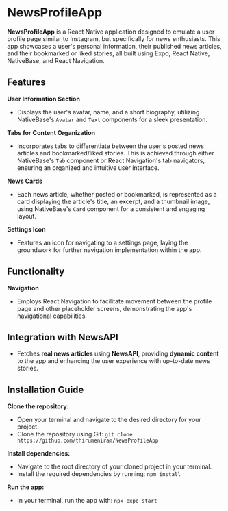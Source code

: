 # NewsProfileApp

**NewsProfileApp** is a React Native application designed to emulate a user profile page similar to Instagram, but specifically for news enthusiasts. This app showcases a user's personal information, their published news articles, and their bookmarked or liked stories, all built using Expo, React Native, NativeBase, and React Navigation.

## Features

**User Information Section**
- Displays the user's avatar, name, and a short biography, utilizing NativeBase's `Avatar` and `Text` components for a sleek presentation.

**Tabs for Content Organization**
- Incorporates tabs to differentiate between the user's posted news articles and bookmarked/liked stories. This is achieved through either NativeBase's `Tab` component or React Navigation's tab navigators, ensuring an organized and intuitive user interface.

**News Cards**
- Each news article, whether posted or bookmarked, is represented as a card displaying the article's title, an excerpt, and a thumbnail image, using NativeBase's `Card` component for a consistent and engaging layout.

**Settings Icon**
- Features an icon for navigating to a settings page, laying the groundwork for further navigation implementation within the app.

## Functionality

**Navigation**
- Employs React Navigation to facilitate movement between the profile page and other placeholder screens, demonstrating the app's navigational capabilities.

## Integration with NewsAPI

- Fetches **real news articles** using **NewsAPI**, providing **dynamic content** to the app and enhancing the user experience with up-to-date news stories.


## Installation Guide

**Clone the repository:**
- Open your terminal and navigate to the desired directory for your project.
- Clone the repository using Git: `git clone https://github.com/thirumeniram/NewsProfileApp`

**Install dependencies:**
- Navigate to the root directory of your cloned project in your terminal.
- Install the required dependencies by running: `npm install`

**Run the app:**
- In your terminal, run the app with: `npx expo start`

